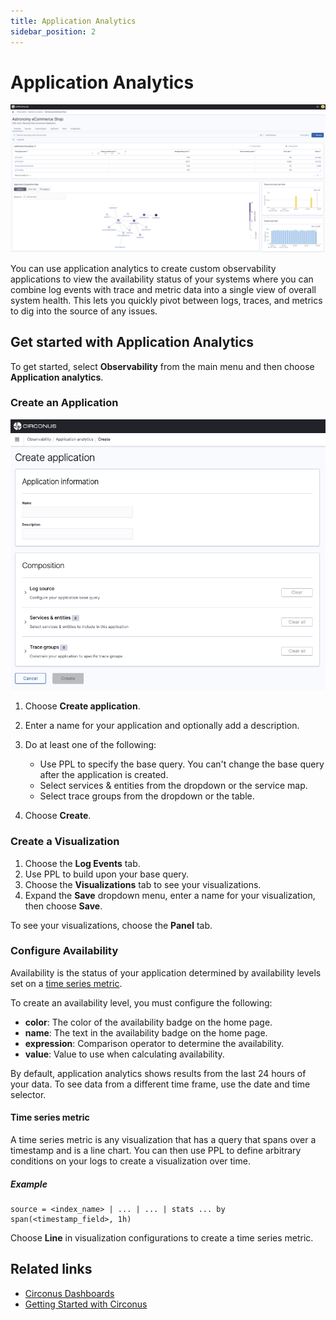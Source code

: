 ```yaml
---
title: Application Analytics
sidebar_position: 2
---
```


# Application Analytics

![Application Analytics Overview](../../img/analytics-observability_app_analytics_sample_app.png)

You can use application analytics to create custom observability applications to view the availability status of your systems where you can combine log events with trace and metric data into a single view of overall system health. This lets you quickly pivot between logs, traces, and metrics to dig into the source of any issues.

## Get started with Application Analytics

To get started, select **Observability** from the main menu and then choose **Application analytics**.

### Create an Application

![Create a new App in Application Analytics](../../img/analytics-observability_app_analytics_create_app.png)

1. Choose **Create application**.
2. Enter a name for your application and optionally add a description.
3. Do at least one of the following:

   - Use PPL to specify the base query. You can't change the base query after the application is created.
   - Select services & entities from the dropdown or the service map.
   - Select trace groups from the dropdown or the table.

4. Choose **Create**.

### Create a Visualization

1. Choose the **Log Events** tab.
1. Use PPL to build upon your base query.
1. Choose the **Visualizations** tab to see your visualizations.
1. Expand the **Save** dropdown menu, enter a name for your visualization, then choose **Save**.

To see your visualizations, choose the **Panel** tab.

### Configure Availability

Availability is the status of your application determined by availability levels set on a [time series metric](/circonus3/analytics/observability/app-analytics/#time-series-metric).

To create an availability level, you must configure the following:

- **color**: The color of the availability badge on the home page.
- **name**: The text in the availability badge on the home page.
- **expression**: Comparison operator to determine the availability.
- **value**: Value to use when calculating availability.

By default, application analytics shows results from the last 24 hours of your data. To see data from a different time frame, use the date and time selector.

#### Time series metric

A time series metric is any visualization that has a query that spans over a timestamp and is a line chart. You can then use PPL to define arbitrary conditions on your logs to create a visualization over time.

##### Example

```
source = <index_name> | ... | ... | stats ... by span(<timestamp_field>, 1h)
```

Choose **Line** in visualization configurations to create a time series metric.

## Related links

- [Circonus Dashboards](/circonus3/dashboards/introduction/)
- [Getting Started with Circonus](/circonus3/getting-started/)
